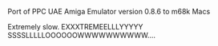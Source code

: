 Port of PPC UAE Amiga Emulator version 0.8.6 to m68k Macs

Extremely slow.
EXXXTREMEELLLYYYYY SSSSLLLLLOOOOOOWWWWWWWWWW....

